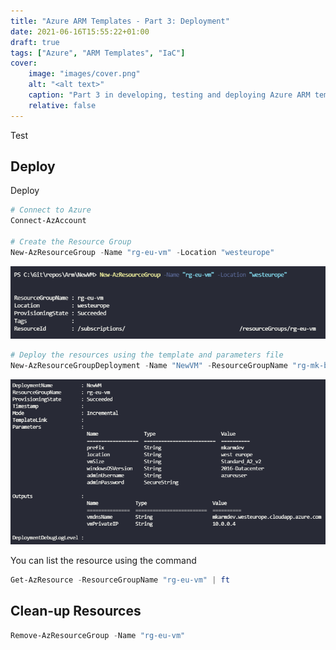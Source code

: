 ```yaml
---
title: "Azure ARM Templates - Part 3: Deployment"
date: 2021-06-16T15:55:22+01:00
draft: true
tags: ["Azure", "ARM Templates", "IaC"]
cover:
    image: "images/cover.png"
    alt: "<alt text>"
    caption: "Part 3 in developing, testing and deploying Azure ARM templates"
    relative: false
---
```


Test

## Deploy

Deploy

```powershell
# Connect to Azure
Connect-AzAccount

# Create the Resource Group
New-AzResourceGroup -Name "rg-eu-vm" -Location "westeurope"
```

![newRG](images/newRG.png)

``` powershell
# Deploy the resources using the template and parameters file
New-AzResourceGroupDeployment -Name "NewVM" -ResourceGroupName "rg-mk-bicep" -TemplateParameterFile .\NewVM.parameters.json -TemplateFile .\NewVM.json
```

![output](images/output.png)

You can list the resource using the command

```powershell
Get-AzResource -ResourceGroupName "rg-eu-vm" | ft
```

## Clean-up Resources

```powershell
Remove-AzResourceGroup -Name "rg-eu-vm"
```
